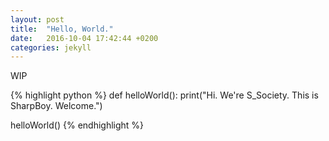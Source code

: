 ```yaml
---
layout: post
title:  "Hello, World."
date:   2016-10-04 17:42:44 +0200
categories: jekyll
---
```


WIP

{% highlight python %}
def helloWorld():
    print("Hi. We're S_Society. This is SharpBoy. Welcome.")

helloWorld()
{% endhighlight %}
